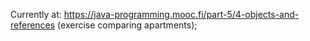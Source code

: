 Currently at: https://java-programming.mooc.fi/part-5/4-objects-and-references (exercise comparing apartments);
